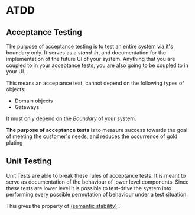 # ATDD

## Acceptance Testing

The purpose of acceptance testing is to test an entire system via it's boundary only.
It serves as a *stand-in*, and documentation for the implementation of the future UI of your system.
Anything that you are coupled to in your acceptance tests, you are also going to be coupled to in your UI.

This means an acceptance test, cannot depend on the following types of objects:

- Domain objects 
- Gateways 

It must only depend on the *Boundary* of your system.

**The purpose of acceptance tests** is to measure success towards the goal of meeting the customer's needs, and reduces the 
occurrence of gold plating

## Unit Testing

Unit Tests are able to break these rules of acceptance tests. 
It is meant to serve as documentation of the behaviour of lower level components.
Since these tests are lower level it is possible to test-drive the system into performing every possible permutation of behaviour under a test situation.

This gives the property of [(semantic stability)](https://www.madetech.com/blog/semantically-stable-test-suites) .

